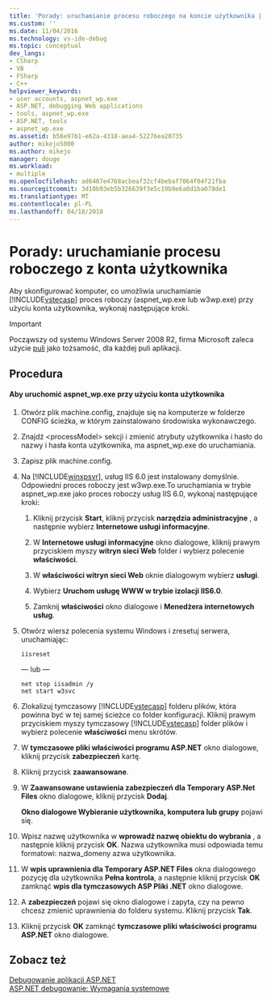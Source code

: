 ```yaml
---
title: 'Porady: uruchamianie procesu roboczego na koncie użytkownika | Dokumentacja firmy Microsoft'
ms.custom: ''
ms.date: 11/04/2016
ms.technology: vs-ide-debug
ms.topic: conceptual
dev_langs:
- CSharp
- VB
- FSharp
- C++
helpviewer_keywords:
- user accounts, aspnet_wp.exe
- ASP.NET, debugging Web applications
- tools, aspnet_wp.exe
- ASP.NET, tools
- aspnet_wp.exe
ms.assetid: b58e97b1-e62a-4318-aea4-52276ea20735
author: mikejo5000
ms.author: mikejo
manager: douge
ms.workload:
- multiple
ms.openlocfilehash: ad6407e4768acbeaf32cf4bebaf7064f04f21fba
ms.sourcegitcommit: 3d10b93eb5b326639f3e5c19b9e6a8d1ba078de1
ms.translationtype: MT
ms.contentlocale: pl-PL
ms.lasthandoff: 04/18/2018
---
```

# <a name="how-to-run-the-worker-process-under-a-user-account"></a>Porady: uruchamianie procesu roboczego z konta użytkownika
Aby skonfigurować komputer, co umożliwia uruchamianie [!INCLUDE[vstecasp](../code-quality/includes/vstecasp_md.md)] proces roboczy (aspnet_wp.exe lub w3wp.exe) przy użyciu konta użytkownika, wykonaj następujące kroki.  

 > [!IMPORTANT]
 > Począwszy od systemu Windows Server 2008 R2, firma Microsoft zaleca użycie [puli](/iis/manage/configuring-security/application-pool-identities) jako tożsamość, dla każdej puli aplikacji.
  
## <a name="procedure"></a>Procedura  
  
#### <a name="to-run-aspnetwpexe-under-a-user-account"></a>Aby uruchomić aspnet_wp.exe przy użyciu konta użytkownika  
  
1.  Otwórz plik machine.config, znajduje się na komputerze w folderze CONFIG ścieżka, w którym zainstalowano środowiska wykonawczego.  
  
2.  Znajdź &lt;processModel&gt; sekcji i zmienić atrybuty użytkownika i hasło do nazwy i hasła konta użytkownika, ma aspnet_wp.exe do uruchamiania.  
  
3.  Zapisz plik machine.config.  
  
4.  Na [!INCLUDE[winxpsvr](../debugger/includes/winxpsvr_md.md)], usług IIS 6.0 jest instalowany domyślnie. Odpowiedni proces roboczy jest w3wp.exe.To uruchamiania w trybie aspnet_wp.exe jako proces roboczy usług IIS 6.0, wykonaj następujące kroki:  
  
    1.  Kliknij przycisk **Start**, kliknij przycisk **narzędzia administracyjne** , a następnie wybierz **Internetowe usługi informacyjne**.  
  
    2.  W **Internetowe usługi informacyjne** okno dialogowe, kliknij prawym przyciskiem myszy **witryn sieci Web** folder i wybierz polecenie **właściwości**.  
  
    3.  W **właściwości witryn sieci Web** oknie dialogowym wybierz **usługi**.  
  
    4.  Wybierz **Uruchom usługę WWW w trybie izolacji IIS6.0**.  
  
    5.  Zamknij **właściwości** okno dialogowe i **Menedżera internetowych usług**.  
  
5.  Otwórz wiersz polecenia systemu Windows i zresetuj serwera, uruchamiając:  
  
    ```  
    iisreset  
    ```  
    — lub —  
  
    ```  
    net stop iisadmin /y  
    net start w3svc  
    ```  
  
6.  Zlokalizuj tymczasowy [!INCLUDE[vstecasp](../code-quality/includes/vstecasp_md.md)] folderu plików, która powinna być w tej samej ścieżce co folder konfiguracji. Kliknij prawym przyciskiem myszy tymczasowy [!INCLUDE[vstecasp](../code-quality/includes/vstecasp_md.md)] folder plików i wybierz polecenie **właściwości** menu skrótów.  
  
7.  W **tymczasowe pliki właściwości programu ASP.NET** okno dialogowe, kliknij przycisk **zabezpieczeń** kartę.  
  
8.  Kliknij przycisk **zaawansowane**.  
  
9. W **Zaawansowane ustawienia zabezpieczeń dla Temporary ASP.Net Files** okno dialogowe, kliknij przycisk **Dodaj**.  
  
    **Okno dialogowe Wybieranie użytkownika, komputera lub grupy** pojawi się.  
  
10. Wpisz nazwę użytkownika w **wprowadź nazwę obiektu do wybrania** , a następnie kliknij przycisk **OK**. Nazwa użytkownika musi odpowiada temu formatowi: nazwa_domeny azwa użytkownika.  
  
11. W **wpis uprawnienia dla Temporary ASP.NET Files** okna dialogowego pozycję dla użytkownika **Pełna kontrola**, a następnie kliknij przycisk **OK** zamknąć **wpis dla tymczasowych ASP Pliki .NET** okno dialogowe.  
  
12. A **zabezpieczeń** pojawi się okno dialogowe i zapyta, czy na pewno chcesz zmienić uprawnienia do folderu systemu. Kliknij przycisk **Tak**.  
  
13. Kliknij przycisk **OK** zamknąć **tymczasowe pliki właściwości programu ASP.NET** okno dialogowe.  
  
## <a name="see-also"></a>Zobacz też  
[Debugowanie aplikacji ASP.NET](../debugger/how-to-enable-debugging-for-aspnet-applications.md)   
[ASP.NET debugowanie: Wymagania systemowe](../debugger/aspnet-debugging-system-requirements.md)  
  
